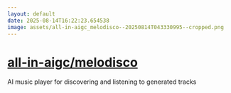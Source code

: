```yaml
---
layout: default
date: 2025-08-14T16:22:23.654538
image: assets/all-in-aigc_melodisco--20250814T043330995--cropped.png
---
```


# [all-in-aigc/melodisco](https://github.com/all-in-aigc/melodisco)

AI music player for discovering and listening to generated tracks
